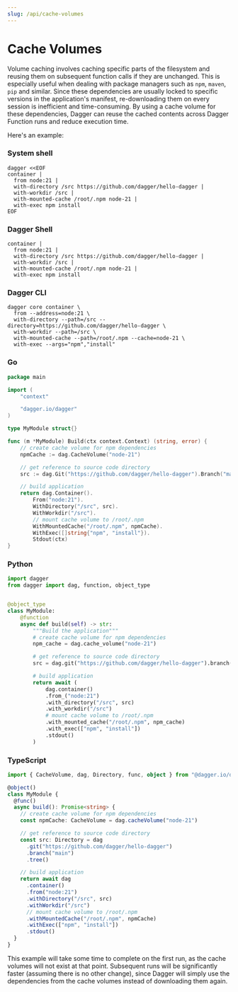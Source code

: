 ```yaml
---
slug: /api/cache-volumes
---
```


# Cache Volumes

Volume caching involves caching specific parts of the filesystem and reusing them on subsequent function calls if they are unchanged. This is especially useful when dealing with package managers such as `npm`, `maven`, `pip` and similar. Since these dependencies are usually locked to specific versions in the application's manifest, re-downloading them on every session is inefficient and time-consuming. By using a cache volume for these dependencies, Dagger can reuse the cached contents across Dagger Function runs and reduce execution time.

Here's an example:

### System shell
```shell
dagger <<EOF
container |
  from node:21 |
  with-directory /src https://github.com/dagger/hello-dagger |
  with-workdir /src |
  with-mounted-cache /root/.npm node-21 |
  with-exec npm install
EOF
```

### Dagger Shell
```shell title="First type 'dagger' for interactive mode."
container |
  from node:21 |
  with-directory /src https://github.com/dagger/hello-dagger |
  with-workdir /src |
  with-mounted-cache /root/.npm node-21 |
  with-exec npm install
```

### Dagger CLI
```shell
dagger core container \
  from --address=node:21 \
  with-directory --path=/src --directory=https://github.com/dagger/hello-dagger \
  with-workdir --path=/src \
  with-mounted-cache --path=/root/.npm --cache=node-21 \
  with-exec --args="npm","install"
```

### Go

```go
package main

import (
	"context"

	"dagger.io/dagger"
)

type MyModule struct{}

func (m *MyModule) Build(ctx context.Context) (string, error) {
	// create cache volume for npm dependencies
	npmCache := dag.CacheVolume("node-21")

	// get reference to source code directory
	src := dag.Git("https://github.com/dagger/hello-dagger").Branch("main").Tree()

	// build application
	return dag.Container().
		From("node:21").
		WithDirectory("/src", src).
		WithWorkdir("/src").
		// mount cache volume to /root/.npm
		WithMountedCache("/root/.npm", npmCache).
		WithExec([]string{"npm", "install"}).
		Stdout(ctx)
}

```

### Python

```python
import dagger
from dagger import dag, function, object_type


@object_type
class MyModule:
    @function
    async def build(self) -> str:
        """Build the application"""
        # create cache volume for npm dependencies
        npm_cache = dag.cache_volume("node-21")

        # get reference to source code directory
        src = dag.git("https://github.com/dagger/hello-dagger").branch("main").tree()

        # build application
        return await (
            dag.container()
            .from_("node:21")
            .with_directory("/src", src)
            .with_workdir("/src")
            # mount cache volume to /root/.npm
            .with_mounted_cache("/root/.npm", npm_cache)
            .with_exec(["npm", "install"])
            .stdout()
        )

```

### TypeScript

```typescript
import { CacheVolume, dag, Directory, func, object } from "@dagger.io/dagger"

@object()
class MyModule {
  @func()
  async build(): Promise<string> {
    // create cache volume for npm dependencies
    const npmCache: CacheVolume = dag.cacheVolume("node-21")

    // get reference to source code directory
    const src: Directory = dag
      .git("https://github.com/dagger/hello-dagger")
      .branch("main")
      .tree()

    // build application
    return await dag
      .container()
      .from("node:21")
      .withDirectory("/src", src)
      .withWorkdir("/src")
      // mount cache volume to /root/.npm
      .withMountedCache("/root/.npm", npmCache)
      .withExec(["npm", "install"])
      .stdout()
  }
}

```

This example will take some time to complete on the first run, as the cache volumes will not exist at that point. Subsequent runs will be significantly faster (assuming there is no other change), since Dagger will simply use the dependencies from the cache volumes instead of downloading them again.